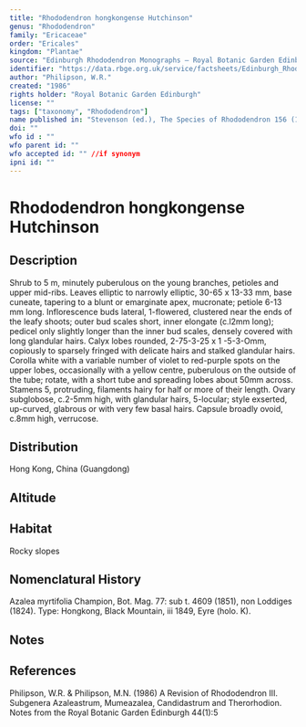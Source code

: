 ```yaml
---
title: "Rhododendron hongkongense Hutchinson"
genus: "Rhododendron"
family: "Ericaceae"
order: "Ericales"
kingdom: "Plantae"
source: "Edinburgh Rhododendron Monographs – Royal Botanic Garden Edinburgh"
identifier: "https://data.rbge.org.uk/service/factsheets/Edinburgh_Rhododendron_Monographs.xhtml"
author: "Philipson, W.R."
created: "1986"
rights holder: "Royal Botanic Garden Edinburgh"
license: ""
tags: ["taxonomy", "Rhododendron"]
name published in: "Stevenson (ed.), The Species of Rhododendron 156 (1930)."
doi: ""
wfo id : ""
wfo parent id: ""
wfo accepted id: "" //if synonym                      
ipni id: ""
---
```


                       

# Rhododendron hongkongense Hutchinson

## Description
Shrub to 5 m, minutely puberulous on the young branches, petioles and upper mid-ribs. Leaves elliptic to narrowly elliptic, 30-65 x 13-33 mm, base cuneate, tapering to a blunt or emarginate apex, mucronate; petiole 6-13 mm long. Inflorescence buds lateral, 1-flowered, clustered near the ends of the leafy shoots; outer bud scales short, inner elongate (c.l2mm long); pedicel only slightly longer than the inner bud scales, densely covered with long glandular hairs. Calyx lobes rounded, 2-75-3-25 x 1 -5-3-Omm, copiously to sparsely fringed with delicate hairs and stalked glandular hairs. Corolla white with a variable number of violet to red-purple spots on the upper lobes, occasionally with a yellow centre, puberulous on the outside of the tube; rotate, with a short tube and spreading lobes about 50mm across. Stamens 5, protruding, filaments hairy for half or more of their length. Ovary subglobose, c.2-5mm high, with glandular hairs, 5-locular; style exserted, up-curved, glabrous or with very few basal hairs. Capsule broadly ovoid, c.8mm high, verrucose.

## Distribution
Hong Kong, China (Guangdong)

## Altitude


## Habitat
Rocky slopes

## Nomenclatural History
Azalea myrtifolia Champion, Bot. Mag. 77: sub t. 4609 (1851), non Loddiges (1824). Type: Hongkong, Black Mountain, iii 1849, Eyre (holo. K).
                       
## Notes


## References

Philipson, W.R. & Philipson, M.N. (1986) A Revision of Rhododendron III. Subgenera Azaleastrum, Mumeazalea, Candidastrum and Therorhodion. Notes from the Royal Botanic Garden Edinburgh 44(1):5
